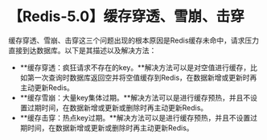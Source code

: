 # 【Redis-5.0】缓存穿透、雪崩、击穿
缓存穿透、雪崩、击穿这三个问题出现的根本原因是Redis缓存未命中，请求压力直接到达数据库。以下是其描述以及解决方法：
* **缓存穿透：疯狂请求不存在的key。**解决方法可以是对空值进行缓存，比如第一次查询时数据库返回空并将空值缓存到Redis，在数据新增或更新时再主动更新Redis。
* **缓存雪崩：大量key集体过期。**解决方法可以是进行缓存预热，并且不设置过期时间，在数据新增或更新或删除时再主动更新Redis。
* **缓存击穿：热点key过期。**解决方法可以是进行缓存预热，并且不设置过期时间，在数据新增或更新或删除时再主动更新Redis。